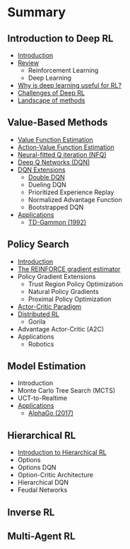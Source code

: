 # Summary

## Introduction to Deep RL

* [Introduction](README.md)
* [Review](recap-reinforcement-learning.md)
  * Reinforcement Learning
  * Deep Learning
* [Why is deep learning useful for RL?](neural-networks-in-rl.md)
* [Challenges of Deep RL](value-optimization.md)
* [Landscape of methods](landscape-of-deep-rl-methods.md)

## Value-Based Methods

* [Value Function Estimation](introduction-to-value-optimization.md)
* [Action-Value Function Estimation](action-value-function-estimation.md)
* [Neural-fitted Q iteration \(NFQ\)](introduction-to-value-optimization/neural-fitted-q-iteration.md)
* [Deep Q Networks \(DQN\)](deep-q-networks.md)
* [DQN Extensions](dqn-variants.md)
  * [Double DQN](dqn-variants/double-dqn.md)
  * Dueling DQN
  * Prioritized Experience Replay
  * Normalized Advantage Function
  * Bootstrapped DQN
* [Applications](applications-td-gammon.md)
  * [TD-Gammon \(1992\)](applications-td-gammon/td-gammon.md)

## Policy Search

* [Introduction](policy-search/introduction.md)
* [The REINFORCE gradient estimator](policy-search/the-reinforce-gradient-estimator.md)
* Policy Gradient Extensions
  * Trust Region Policy Optimization
  * Natural Policy Gradients
  * Proximal Policy Optimization
* [Actor-Critic Paradigm](policy-search/actor-critic-paradigm.md)
* [Distributed RL](policy-search/distributed-learning.md)
  * Gorila
* Advantage Actor-Critic \(A2C\)
* Applications
  * Robotics

## Model Estimation

* Introduction
* Monte Carlo Tree Search \(MCTS\)
* UCT-to-Realtime
* [Applications](model-estimation/applications.md)
  * [AlphaGo \(2017\)](model-estimation/applications/alphago.md)

## Hierarchical RL

* [Introduction to Hierarchical RL](hierarchical-rl/introduction.md)
* Options
* Options DQN
* Option-Critic Architecture
* Hierarchical DQN
* Feudal Networks

## Inverse RL

## Multi-Agent RL

